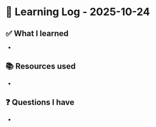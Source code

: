 # 🧠 Learning Log - 2025-10-24

## ✅ What I learned

- 

## 📚 Resources used

- 

## ❓ Questions I have

- 
